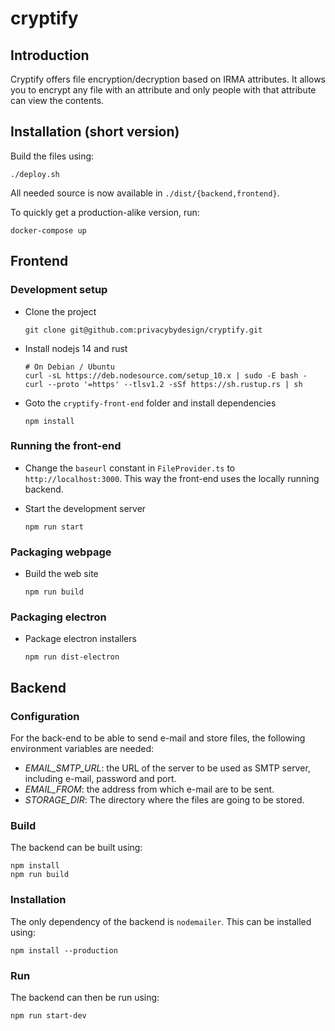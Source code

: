 # cryptify

## Introduction

Cryptify offers file encryption/decryption based on IRMA attributes. It allows you to encrypt any file
with an attribute and only people with that attribute can view the contents.

## Installation (short version)

Build the files using:
```
./deploy.sh
```

All needed source is now available in `./dist/{backend,frontend}`.

To quickly get a production-alike version, run:
```
docker-compose up
```

## Frontend

### Development setup

* Clone the project 

      git clone git@github.com:privacybydesign/cryptify.git

* Install nodejs 14 and rust

      # On Debian / Ubuntu
      curl -sL https://deb.nodesource.com/setup_10.x | sudo -E bash -
      curl --proto '=https' --tlsv1.2 -sSf https://sh.rustup.rs | sh

* Goto the `cryptify-front-end` folder and install dependencies

      npm install

### Running the front-end

* Change the `baseurl` constant in `FileProvider.ts` to `http://localhost:3000`.
  This way the front-end uses the locally running backend.

* Start the development server

      npm run start

### Packaging webpage

* Build the web site

      npm run build

### Packaging electron

* Package electron installers

      npm run dist-electron

## Backend

### Configuration

For the back-end to be able to send e-mail and store files, the following environment variables are needed:

* *EMAIL_SMTP_URL*: the URL of the server to be used as SMTP server, including e-mail, password and port.
* *EMAIL_FROM*: the address from which e-mail are to be sent.
* *STORAGE_DIR*: The directory where the files are going to be stored. 

### Build

The backend can be built using:
```
npm install
npm run build
```

### Installation

The only dependency of the backend is `nodemailer`. This can be installed using:
```
npm install --production
```

### Run
The backend can then be run using:

```
npm run start-dev
```
